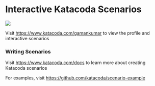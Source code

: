 # Interactive Katacoda Scenarios

[![](http://shields.katacoda.com/katacoda/gamankumar/count.svg)](https://www.katacoda.com/gamankumar "Get your profile on Katacoda.com")

Visit https://www.katacoda.com/gamankumar to view the profile and interactive scenarios

### Writing Scenarios
Visit https://www.katacoda.com/docs to learn more about creating Katacoda scenarios

For examples, visit https://github.com/katacoda/scenario-example
